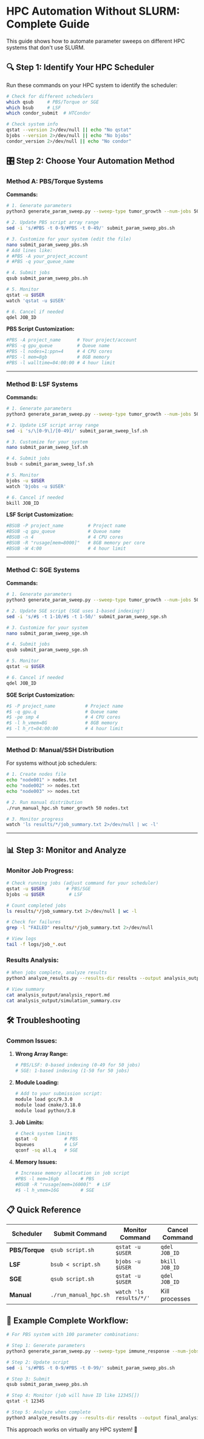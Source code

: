 # HPC Automation Without SLURM: Complete Guide

This guide shows how to automate parameter sweeps on different HPC systems that don't use SLURM.

## 🔍 **Step 1: Identify Your HPC Scheduler**

Run these commands on your HPC system to identify the scheduler:

```bash
# Check for different schedulers
which qsub     # PBS/Torque or SGE
which bsub     # LSF
which condor_submit  # HTCondor

# Check system info
qstat --version 2>/dev/null || echo "No qstat"
bjobs --version 2>/dev/null || echo "No bjobs"  
condor_version 2>/dev/null || echo "No condor"
```

## 🎛️ **Step 2: Choose Your Automation Method**

### **Method A: PBS/Torque Systems**

**Commands:**
```bash
# 1. Generate parameters
python3 generate_param_sweep.py --sweep-type tumor_growth --num-jobs 50

# 2. Update PBS script array range
sed -i 's/#PBS -t 0-9/#PBS -t 0-49/' submit_param_sweep_pbs.sh

# 3. Customize for your system (edit the file)
nano submit_param_sweep_pbs.sh
# Add lines like:
# #PBS -A your_project_account
# #PBS -q your_queue_name

# 4. Submit jobs
qsub submit_param_sweep_pbs.sh

# 5. Monitor
qstat -u $USER
watch 'qstat -u $USER'

# 6. Cancel if needed
qdel JOB_ID
```

**PBS Script Customization:**
```bash
#PBS -A project_name      # Your project/account
#PBS -q gpu_queue         # Queue name
#PBS -l nodes=1:ppn=4     # 4 CPU cores
#PBS -l mem=8gb           # 8GB memory
#PBS -l walltime=04:00:00 # 4 hour limit
```

---

### **Method B: LSF Systems**

**Commands:**
```bash
# 1. Generate parameters
python3 generate_param_sweep.py --sweep-type tumor_growth --num-jobs 50

# 2. Update LSF script array range
sed -i 's/\[0-9\]/[0-49]/' submit_param_sweep_lsf.sh

# 3. Customize for your system
nano submit_param_sweep_lsf.sh

# 4. Submit jobs
bsub < submit_param_sweep_lsf.sh

# 5. Monitor
bjobs -u $USER
watch 'bjobs -u $USER'

# 6. Cancel if needed
bkill JOB_ID
```

**LSF Script Customization:**
```bash
#BSUB -P project_name         # Project name
#BSUB -q gpu_queue            # Queue name  
#BSUB -n 4                    # 4 CPU cores
#BSUB -R "rusage[mem=8000]"   # 8GB memory per core
#BSUB -W 4:00                 # 4 hour limit
```

---

### **Method C: SGE Systems**

**Commands:**
```bash
# 1. Generate parameters
python3 generate_param_sweep.py --sweep-type tumor_growth --num-jobs 50

# 2. Update SGE script (SGE uses 1-based indexing!)
sed -i 's/#$ -t 1-10/#$ -t 1-50/' submit_param_sweep_sge.sh

# 3. Customize for your system
nano submit_param_sweep_sge.sh

# 4. Submit jobs
qsub submit_param_sweep_sge.sh

# 5. Monitor
qstat -u $USER

# 6. Cancel if needed
qdel JOB_ID
```

**SGE Script Customization:**
```bash
#$ -P project_name           # Project name
#$ -q gpu.q                  # Queue name
#$ -pe smp 4                 # 4 CPU cores
#$ -l h_vmem=8G              # 8GB memory
#$ -l h_rt=04:00:00          # 4 hour limit
```

---

### **Method D: Manual/SSH Distribution**

For systems without job schedulers:

```bash
# 1. Create nodes file
echo "node001" > nodes.txt
echo "node002" >> nodes.txt
echo "node003" >> nodes.txt

# 2. Run manual distribution
./run_manual_hpc.sh tumor_growth 50 nodes.txt

# 3. Monitor progress
watch 'ls results/*/job_summary.txt 2>/dev/null | wc -l'
```

---

## 📊 **Step 3: Monitor and Analyze**

### **Monitor Job Progress:**

```bash
# Check running jobs (adjust command for your scheduler)
qstat -u $USER        # PBS/SGE
bjobs -u $USER         # LSF

# Count completed jobs
ls results/*/job_summary.txt 2>/dev/null | wc -l

# Check for failures
grep -l "FAILED" results/*/job_summary.txt 2>/dev/null

# View logs
tail -f logs/job_*.out
```

### **Results Analysis:**

```bash
# When jobs complete, analyze results
python3 analyze_results.py --results-dir results --output analysis_output

# View summary
cat analysis_output/analysis_report.md
cat analysis_output/simulation_summary.csv
```

## 🛠️ **Troubleshooting**

### **Common Issues:**

1. **Wrong Array Range:**
   ```bash
   # PBS/LSF: 0-based indexing (0-49 for 50 jobs)
   # SGE: 1-based indexing (1-50 for 50 jobs)
   ```

2. **Module Loading:**
   ```bash
   # Add to your submission script:
   module load gcc/9.3.0
   module load cmake/3.18.0
   module load python/3.8
   ```

3. **Job Limits:**
   ```bash
   # Check system limits
   qstat -Q          # PBS
   bqueues           # LSF
   qconf -sq all.q   # SGE
   ```

4. **Memory Issues:**
   ```bash
   # Increase memory allocation in job script
   #PBS -l mem=16gb        # PBS
   #BSUB -R "rusage[mem=16000]"  # LSF
   #$ -l h_vmem=16G        # SGE
   ```

## 📋 **Quick Reference**

| Scheduler | Submit Command | Monitor Command | Cancel Command |
|-----------|----------------|-----------------|----------------|
| **PBS/Torque** | `qsub script.sh` | `qstat -u $USER` | `qdel JOB_ID` |
| **LSF** | `bsub < script.sh` | `bjobs -u $USER` | `bkill JOB_ID` |
| **SGE** | `qsub script.sh` | `qstat -u $USER` | `qdel JOB_ID` |
| **Manual** | `./run_manual_hpc.sh` | `watch 'ls results/*/'` | Kill processes |

## 🚀 **Example Complete Workflow:**

```bash
# For PBS system with 100 parameter combinations:

# Step 1: Generate parameters
python3 generate_param_sweep.py --sweep-type immune_response --num-jobs 100

# Step 2: Update script
sed -i 's/#PBS -t 0-9/#PBS -t 0-99/' submit_param_sweep_pbs.sh

# Step 3: Submit
qsub submit_param_sweep_pbs.sh

# Step 4: Monitor (job will have ID like 12345[])
qstat -t 12345

# Step 5: Analyze when complete
python3 analyze_results.py --results-dir results --output final_analysis
```

This approach works on virtually any HPC system! 🎯